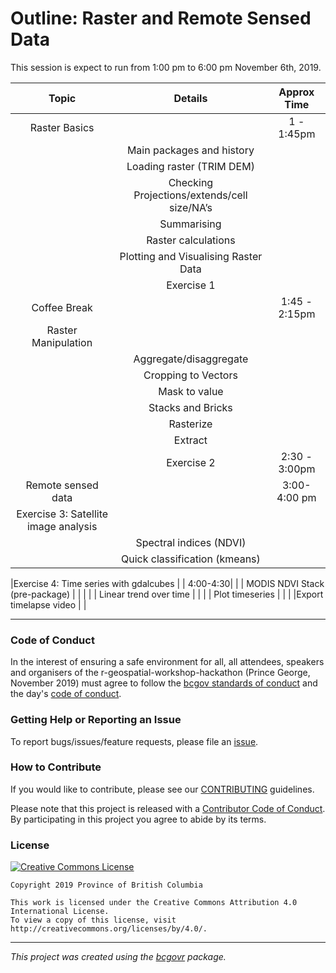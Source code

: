 

# Outline: Raster and Remote Sensed Data



This session is expect to run from 1:00 pm  to 6:00 pm November 6th, 2019.



| Topic         |  Details                   | Approx Time   |
|:---------------:|:----------------:|:---------------------------:|
| Raster Basics |                |                 1 - 1:45pm    | 
|                |  Main packages and history              |    |
|      | Loading raster (TRIM DEM)  |
| | Checking Projections/extends/cell size/NA’s | | 
|  | Summarising  | | 
|  | Raster calculations | 
|  | Plotting and Visualising Raster Data   | 
|    | Exercise 1   |    |
|    Coffee Break    |   |  1:45 - 2:15pm |
| Raster Manipulation   |   | 
|   | Aggregate/disaggregate  |  | 
|  | Cropping to Vectors   |   | 
| | Mask to value    |   | 
| | Stacks and Bricks   |  | 
| | Rasterize   |   | 
|  | Extract   |  |
|   |  Exercise 2 | 2:30 - 3:00pm |
| Remote sensed data | |  3:00-4:00 pm |
|Exercise 3: Satellite image analysis |   |
|   |  Spectral indices (NDVI) |
|   | Quick classification (kmeans)|

|Exercise 4: Time series with gdalcubes |  | 4:00-4:30|
|  | MODIS NDVI Stack (pre-package) |  |   |
|  | Linear trend over time |  | 
|  | Plot timeseries  |  |
|  |Export timelapse video |  | 

---------

### Code of Conduct

In the interest of ensuring a safe environment for all,  all attendees, speakers and organisers of the r-geospatial-workshop-hackathon (Prince George, November 2019) must agree to follow the [bcgov standards of conduct](https://www2.gov.bc.ca/gov/content/careers-myhr/about-the-bc-public-service/ethics-standards-of-conduct/standards-of-conduct) and the day's [code of conduct](https://www.contributor-covenant.org/version/1/4/code-of-conduct).


### Getting Help or Reporting an Issue

To report bugs/issues/feature requests, please file an [issue](https://github.com/bcgov/ds-cop-intro-to-r/issues/).


### How to Contribute

If you would like to contribute, please see our [CONTRIBUTING](CONTRIBUTING.md) guidelines.

Please note that this project is released with a [Contributor Code of Conduct](CODE_OF_CONDUCT.md). By participating in this project you agree to abide by its terms.


### License

[![Creative Commons License](https://i.creativecommons.org/l/by/4.0/88x31.png)](http://creativecommons.org/licenses/by/4.0/)

```
Copyright 2019 Province of British Columbia

This work is licensed under the Creative Commons Attribution 4.0 International License.
To view a copy of this license, visit http://creativecommons.org/licenses/by/4.0/.
```
---
*This project was created using the [bcgovr](https://github.com/bcgov/bcgovr) package.* 
